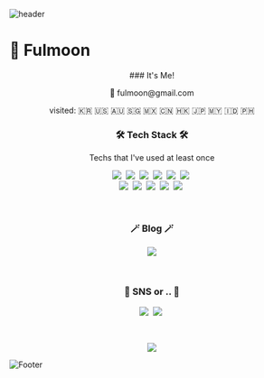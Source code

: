   ![header](https://capsule-render.vercel.app/api?type=waving&color=gradient)
 
 
  # 🫧 Fulmoon

<p align="center"> ### It's Me! </p>
<p align="center">   📧 fulmoon@gmail.com </p>
  
<p align="center"> visited: 🇰🇷 🇺🇸 🇦🇺 🇸🇬 🇲🇽 🇨🇳 🇭🇰	🇯🇵 🇲🇾	🇮🇩 	🇵🇭 </p>

  
<h3 align="center">🛠 Tech Stack 🛠</h3>

<p align="center"> Techs that I've used at least once </p>

<p align="center">
  <img src="https://img.shields.io/badge/C-A8B9CC?style=flat-square&logo=C&logoColor=white"/></a>&nbsp 
  <img src="https://img.shields.io/badge/C++-00599C?style=flat-square&logo=C%2B%2B&logoColor=white"/></a>&nbsp 
  <img src="https://img.shields.io/badge/Python-3766AB?style=flat-square&logo=Python&logoColor=white"/></a>&nbsp 
  <img src="https://img.shields.io/badge/PyTorch-3766AB?style=flat-square"/></a>&nbsp 
  <img src="https://img.shields.io/badge/Java-007396?style=flat-square&logo=Java&logoColor=white"/></a>&nbsp 
  <img src="https://img.shields.io/badge/Javascript-ffb13b?style=flat-square&logo=javascript&logoColor=white"/></a>&nbsp 
  <br>
  <img src="https://img.shields.io/badge/css-1572B6?style=flat-square&logo=css3&logoColor=white"/></a>&nbsp 
  <img src="https://img.shields.io/badge/html5-E34F26?style=for-the-badge&logo=html5&logoColor=white">&nbsp 
  <img src="https://img.shields.io/badge/flutter-02569B?style=for-the-badge&logo=flutter&logoColor=white">&nbsp
  <img src="https://img.shields.io/badge/Android Studio-3DDC84?style=for-the-badge&logo=Android Studio&logoColor=white">&nbsp
  <img src="https://img.shields.io/badge/Mysql-E6B91E?style=flat-square&logo=MySql&logoColor=white"/></a>&nbsp 
</p>

<br>

<h3 align="center">🪄 Blog 🪄</h3>

<div align="center" style="text-align:center">
  
  <a href="https://velog.io/@fulmoon"><img src="https://img.shields.io/badge/fulmoon.log-3DDC84?style=flat-square&logo=Velog&logoColor=white"/></a>
  
</div>
  
<br>


<h3 align="center"> 🧸 SNS or .. 🧸 </h3>
<p align="center">
  <a href="https://www.instagram.com/sangwon_um/"><img src="https://img.shields.io/badge/Instagram-E4405F?style=flat-square&logo=Instagram&logoColor=white&link=https://www.instagram.com/sangwon_um/"/></a>&nbsp
  <a href="https://www.facebook.com/sangwon_um/"><img src="https://img.shields.io/badge/Facebook-4267B2?style=flat-square&logo=Facebook&logoColor=white&link=https://www.facebook.com/sangwon_um/"/></a>&nbsp
</p>
<br>

<p align="center">
  <a href="https://github.com/threeplef"><img src="https://hits.seeyoufarm.com/api/count/incr/badge.svg?url=https%3A%2F%2Fgithub.com%2Ffulmoon&count_bg=%23000000&title_bg=%23000000&icon=github.svg&icon_color=%23E7E7E7&title=GitHub&edge_flat=false)"/></a> 
</p>



![Footer](https://capsule-render.vercel.app/api?type=waving&color=timeGradient&height=100&section=footer)
